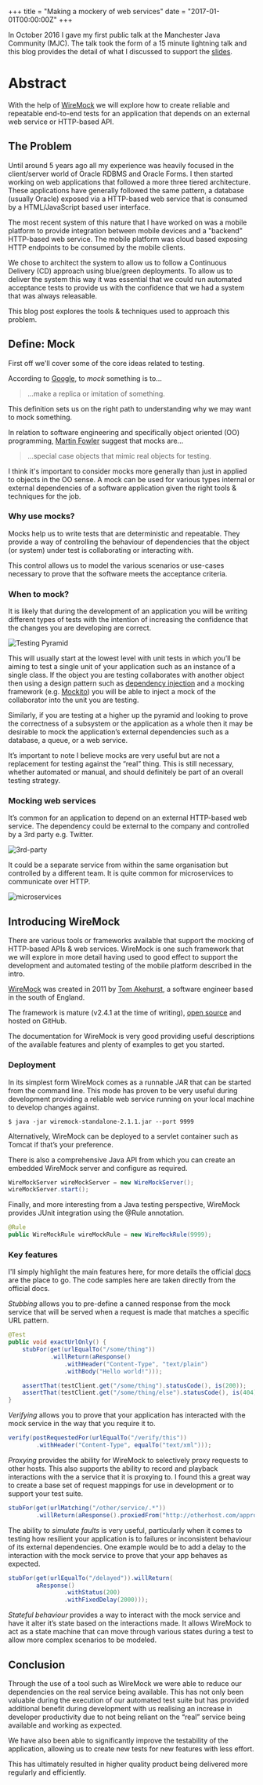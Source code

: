 +++
title = "Making a mockery of web services"
date = "2017-01-01T00:00:00Z"
+++

In October 2016 I gave my first public talk at the Manchester Java Community (MJC). The talk took the form of a 15 minute lightning talk and this blog provides the detail of what I discussed to support the [slides](https://speakerdeck.com/nickebbitt/making-a-mockery-of-web-services).

# Abstract

With the help of [WireMock](http://wiremock.org/) we will explore how to create reliable and repeatable end-to-end tests for an application that depends on an external web service or HTTP-based API.

## The Problem

Until around 5 years ago all my experience was heavily focused in the client/server world of Oracle RDBMS and Oracle Forms. I then started working on web applications that followed a more three tiered architecture. These applications have generally followed the same pattern, a database (usually Oracle) exposed via a HTTP-based web service that is consumed by a HTML/JavaScript based user interface.

The most recent system of this nature that I have worked on was a mobile platform to provide integration between mobile devices and a "backend" HTTP-based web service. The mobile platform was cloud based exposing HTTP endpoints to be consumed by the mobile clients.

We chose to architect the system to allow us to follow a Continuous Delivery (CD) approach using blue/green deployments. To allow us to deliver the system this way it was essential that we could run automated acceptance tests to provide us with the confidence that we had a system that was always releasable.

This blog post explores the tools & techniques used to approach this problem.

## Define: Mock

First off we'll cover some of the core ideas related to testing.

According to [Google](https://www.google.co.uk/webhp?sourceid=chrome-instant&ion=1&espv=2&ie=UTF-8#q=define%3A%20mock), to _mock_ something is to...

> ...make a replica or imitation of something.

This definition sets us on the right path to understanding why we may want to mock something.

In relation to software engineering and specifically object oriented (OO) programming, [Martin Fowler](http://martinfowler.com/articles/mocksArentStubs.html) suggest that mocks are...

> ...special case objects that mimic real objects for testing.

I think it's important to consider mocks more generally than just in applied to objects in the OO sense. A mock can be used for various types internal or external dependencies of a software application given the right tools & techniques for the job.

### Why use mocks?

Mocks help us to write tests that are deterministic and repeatable. They provide a way of controlling the behaviour of dependencies that the object (or system) under test is collaborating or interacting with.

This control allows us to model the various scenarios or use-cases necessary to prove that the software meets the acceptance criteria.

### When to mock?

It is likely that during the development of an application you will be writing different types of tests with the intention of increasing the confidence that the changes you are developing are correct.

![Testing Pyramid](testing-pyramid.png)

This will usually start at the lowest level with unit tests in which you’ll be aiming to test a single unit of your application such as an instance of a single class. If the object you are testing collaborates with another object then using a design pattern such as [dependency injection](https://en.wikipedia.org/wiki/Dependency_injection) and a mocking framework (e.g. [Mockito](http://site.mockito.org/)) you will be able to inject a mock of the collaborator into the unit you are testing.

Similarly, if you are testing at a higher up the pyramid and looking to prove the correctness of a subsystem or the application as a whole then it may be desirable to mock the application’s external dependencies such as a database, a queue, or a web service.

It’s important to note I believe mocks are very useful but are not a replacement for testing against the “real” thing. This is still necessary, whether automated or manual, and should definitely be part of an overall testing strategy.

### Mocking web services

It’s common for an application to depend on an external HTTP-based web service. The dependency could be external to the company and controlled by a 3rd party e.g. Twitter.

![3rd-party](3rd-party.png)

It could be a separate service from within the same organisation but controlled by a different team. It is quite common for microservices to communicate over HTTP.

![microservices](microservices.png)

## Introducing WireMock

There are various tools or frameworks available that support the mocking of HTTP-based APIs & web services. WireMock is one such framework that we will explore in more detail having used to good effect to support the development and automated testing of the mobile platform described in the intro.

[WireMock](http://wiremock.org/) was created in 2011 by [Tom Akehurst](http://www.tomakehurst.com/about/), a software engineer based in the south of England.

The framework is mature (v2.4.1 at the time of writing), [open source](https://github.com/tomakehurst/wiremock) and hosted on GitHub.

The documentation for WireMock is very good providing useful descriptions of the available features and plenty of examples to get you started.

### Deployment

In its simplest form WireMock comes as a runnable JAR that can be started from the command line. This mode has proven to be very useful during development providing a reliable web service running on your local machine to develop changes against.

```
$ java -jar wiremock-standalone-2.1.1.jar --port 9999
```

Alternatively, WireMock can be deployed to a servlet container such as Tomcat if that’s your preference.

There is also a comprehensive Java API from which you can create an embedded WireMock server and configure as required.

```java
WireMockServer wireMockServer = new WireMockServer();
wireMockServer.start();
```

Finally, and more interesting from a Java testing perspective, WireMock provides JUnit integration using the @Rule annotation.

```java
@Rule
public WireMockRule wireMockRule = new WireMockRule(9999);
```

### Key features

I'll simply highlight the main features here, for more details the official [docs](http://wiremock.org/docs/) are the place to go. The code samples here are taken directly from the official docs.

_Stubbing_ allows you to pre-define a canned response from the mock service that will be served when a request is made that matches a specific URL pattern.

```java
@Test
public void exactUrlOnly() {
    stubFor(get(urlEqualTo("/some/thing"))
            .willReturn(aResponse()
                .withHeader("Content-Type", "text/plain")
                .withBody("Hello world!")));

    assertThat(testClient.get("/some/thing").statusCode(), is(200));
    assertThat(testClient.get("/some/thing/else").statusCode(), is(404));
}
```

_Verifying_ allows you to prove that your application has interacted with the mock service in the way that you require it to.

```java
verify(postRequestedFor(urlEqualTo("/verify/this"))
        .withHeader("Content-Type", equalTo("text/xml")));
```

_Proxying_ provides the ability for WireMock to selectively proxy requests to other hosts. This also supports the ability to record and playback interactions with the a service that it is proxying to. I found this a great way to create a base set of request mappings for use in development or to support your test suite.

```java
stubFor(get(urlMatching("/other/service/.*"))
        .willReturn(aResponse().proxiedFrom("http://otherhost.com/approot")));
```

The ability to _simulate faults_ is very useful, particularly when it comes to testing how resilient your application is to failures or inconsistent behaviour of its external dependencies. One example would be to add a delay to the interaction with the mock service to prove that your app behaves as expected.

```java
stubFor(get(urlEqualTo("/delayed")).willReturn(
        aResponse()
                .withStatus(200)
                .withFixedDelay(2000)));
```

_Stateful behaviour_ provides a way to interact with the mock service and have it alter it’s state based on the interactions made. It allows WireMock to act as a state machine that can move through various states during a test to allow more complex scenarios to be modeled.

## Conclusion

Through the use of a tool such as WireMock we were able to reduce our dependencies on the real service being available. This has not only been valuable during the execution of our automated test suite but has provided additional benefit during development with us realising an increase in developer productivity due to not being reliant on the “real” service being available and working as expected.

We have also been able to significantly improve the testability of the application, allowing us to create new tests for new features with less effort.

This has ultimately resulted in higher quality product being delivered more regularly and efficiently.
